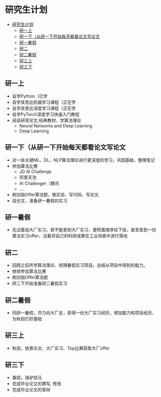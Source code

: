 # 研究生计划

- [研究生计划](#研究生计划)
  - [研一上](#研一上)
  - [研一下（从研一下开始每天都看论文写论文](#研一下从研一下开始每天都看论文写论文)
  - [研一暑假](#研一暑假)
  - [研二](#研二)
  - [研二暑假](#研二暑假)
  - [研三上](#研三上)
  - [研三下](#研三下)

## 研一上

- 自学Python（已学
- 自学吴恩达机器学习课程（正在学
- 自学吴恩达深度学习课程（正在学
- 自学PyTorch深度学习快速入门教程
- 阅读研究论文,经典教材，学算法理论
  - Neural Networks and Deep Learning
  - Deep Learning

## 研一下（从研一下开始每天都看论文写论文

- 对一些关键ML、DL、NLP算法理论进行更深度的学习，巩固基础，整理笔记
- 参加算法比赛
  - JD AI Challenge
  - 阿里天池
  - AI Challenger（腾讯
  - ....
- 刷剑指Offer算法题，做实验、写代码、写论文
- 投论文，准备研一暑假的实习

## 研一暑假

- 先试着投大厂实习，若不能拿到大厂实习，便照着顺序往下投，直至拿到一份算法实习offer，试着将自己的科研成果在工业场景中进行落地

## 研二

- 回顾之前所学算法理论、梳理暑假实习项目。总结从项目中得到的能力。
- 继续参加算法比赛
- 刷剑指Offer算法题
- 研二下开始准备研二暑假实习

## 研二暑假

- 同研一暑假，尽力向大厂走，获得一份大厂实习经历，增加能力和项目经历，为秋招打好基础

## 研三上

- 秋招，依靠论文、大厂实习、Top比赛获取大厂offer

## 研三下

- 春招，骑驴找马
- 完成毕业论文的撰写, 修改
- 完成毕业论文的答辩
